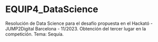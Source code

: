 # EQUIP4_DataScience

Resolución de Data Science para el desafío propuesta en el Hackató - JUMP2Digital Barcelona - 11/2023.
Obtención del tercer lugar en la competición.
Tema: Sequía.
